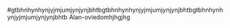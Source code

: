 #gtbhnhynhynjyjmjumjynjynjbhtbgtbhnhynhynjyjmjumjynjynjbhtbgtbhnhynhynjyjmjumjynjynjbhtb Alan-oviedomhjhgjhg
